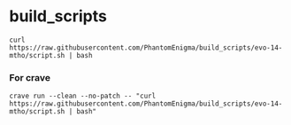 # build_scripts

```
curl https://raw.githubusercontent.com/PhantomEnigma/build_scripts/evo-14-mtho/script.sh | bash
```

### For crave
```
crave run --clean --no-patch -- "curl https://raw.githubusercontent.com/PhantomEnigma/build_scripts/evo-14-mtho/script.sh | bash"
```
